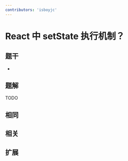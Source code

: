 ```yaml
---
contributors: 'isboyjc'
---
```


# React 中 setState 执行机制？


## 题干

- 



## 题解

<!-- ::: details 点我查看题解 -->

  TODO

<!-- ::: -->



## 相同


## 相关


## 扩展

